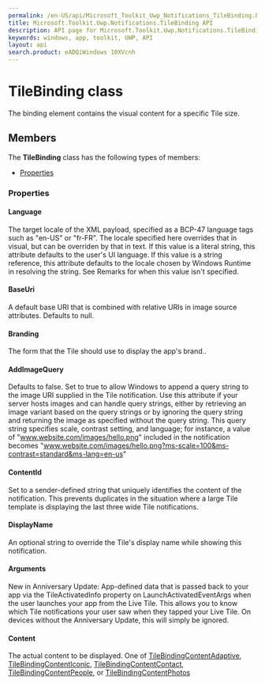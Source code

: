 ```yaml
---
permalink: /en-US/api/Microsoft_Toolkit_Uwp_Notifications_TileBinding.htm
title: Microsoft.Toolkit.Uwp.Notifications.TileBinding API 
description: API page for Microsoft.Toolkit.Uwp.Notifications.TileBinding
keywords: windows, app, toolkit, UWP, API
layout: api
search.product: eADQiWindows 10XVcnh
---
```



# TileBinding class

The binding element contains the visual content for a specific Tile size.

## Members

The **TileBinding** class has the following types of members:

* [Properties](#Properties)

### Properties

#### Language

The target locale of the XML payload, specified as a BCP-47 language tags such as "en-US" or "fr-FR". The locale specified here overrides that in visual, but can be overriden by that in text. If this value is a literal string, this attribute defaults to the user's UI language. If this value is a string reference, this attribute defaults to the locale chosen by Windows Runtime in resolving the string. See Remarks for when this value isn't specified.





#### BaseUri

A default base URI that is combined with relative URIs in image source attributes. Defaults to null.





#### Branding

The form that the Tile should use to display the app's brand..





#### AddImageQuery

Defaults to false. Set to true to allow Windows to append a query string to the image URI supplied in the Tile notification. Use this attribute if your server hosts images and can handle query strings, either by retrieving an image variant based on the query strings or by ignoring the query string and returning the image as specified without the query string. This query string specifies scale, contrast setting, and language; for instance, a value of  "www.website.com/images/hello.png"  included in the notification becomes  "www.website.com/images/hello.png?ms-scale=100&ms-contrast=standard&ms-lang=en-us"





#### ContentId

Set to a sender-defined string that uniquely identifies the content of the notification. This prevents duplicates in the situation where a large Tile template is displaying the last three wide Tile notifications.





#### DisplayName

An optional string to override the Tile's display name while showing this notification.





#### Arguments

New in Anniversary Update: App-defined data that is passed back to your app via the TileActivatedInfo property on LaunchActivatedEventArgs when the user launches your app from the Live Tile. This allows you to know which Tile notifications your user saw when they tapped your Live Tile. On devices without the Anniversary Update, this will simply be ignored.





#### Content

The actual content to be displayed. One of [TileBindingContentAdaptive](Microsoft_Toolkit_Uwp_Notifications_TileBindingContentAdaptive.htm), [TileBindingContentIconic](Microsoft_Toolkit_Uwp_Notifications_TileBindingContentIconic.htm), [TileBindingContentContact](Microsoft_Toolkit_Uwp_Notifications_TileBindingContentContact.htm), [TileBindingContentPeople](Microsoft_Toolkit_Uwp_Notifications_TileBindingContentPeople.htm), or [TileBindingContentPhotos](Microsoft_Toolkit_Uwp_Notifications_TileBindingContentPhotos.htm)




